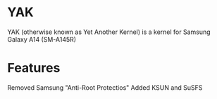 # YAK
YAK (otherwise known as Yet Another Kernel) is a kernel for Samsung Galaxy A14 (SM-A145R)
# Features
Removed Samsung "Anti-Root Protectios"
Added KSUN and SuSFS
